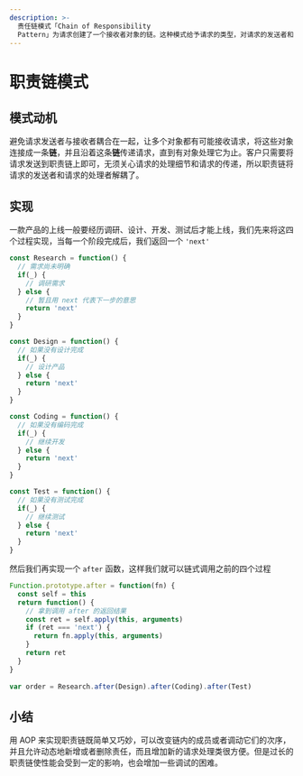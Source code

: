 ```yaml
---
description: >-
  责任链模式「Chain of Responsibility
  Pattern」为请求创建了一个接收者对象的链。这种模式给予请求的类型，对请求的发送者和接收者进行解耦。这种类型的设计模式属于行为型模式。在这种模式中，通常每个接收者都包含对另一个接收者的引用。如果一个对象不能处理该请求，那么它会把相同的请求传给下一个接收者，依此类推。
---
```


# 职责链模式

## 模式动机

避免请求发送者与接收者耦合在一起，让多个对象都有可能接收请求，将这些对象连接成一条**链**，并且沿着这条**链**传递请求，直到有对象处理它为止。客户只需要将请求发送到职责链上即可，无须关心请求的处理细节和请求的传递，所以职责链将请求的发送者和请求的处理者解耦了。

## 实现

一款产品的上线一般要经历调研、设计、开发、测试后才能上线，我们先来将这四个过程实现，当每一个阶段完成后，我们返回一个 `'next'` 

```javascript
const Research = function() {
  // 需求尚未明确
  if(_) {
    // 调研需求
  } else {
    // 暂且用 next 代表下一步的意思
    return 'next'
  }
}

const Design = function() {
  // 如果没有设计完成
  if(_) {
    // 设计产品
  } else {
    return 'next'
  }
}

const Coding = function() {
  // 如果没有编码完成
  if(_) {
    // 继续开发
  } else {
    return 'next'
  }
}

const Test = function() {
  // 如果没有测试完成
  if(_) {
    // 继续测试
  } else {
    return 'next'
  }
}
```

然后我们再实现一个 `after` 函数，这样我们就可以链式调用之前的四个过程

```javascript
Function.prototype.after = function(fn) {
  const self = this
  return function() {
    // 拿到调用 after 的返回结果
    const ret = self.apply(this, arguments)
    if (ret === 'next') {
      return fn.apply(this, arguments)
    }
    return ret
  }
}
​
var order = Research.after(Design).after(Coding).after(Test)
```

## 小结

用 AOP 来实现职责链既简单又巧妙，可以改变链内的成员或者调动它们的次序，并且允许动态地新增或者删除责任，而且增加新的请求处理类很方便。但是过长的职责链使性能会受到一定的影响，也会增加一些调试的困难。

